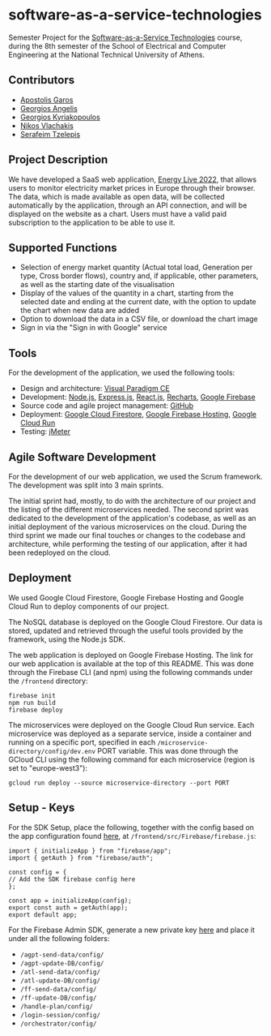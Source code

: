 # software-as-a-service-technologies

Semester Project for the [Software-as-a-Service Technologies](https://www.ece.ntua.gr/en/undergraduate/courses/3399) course, during the 8th semester of the School of Electrical and Computer Engineering at the National Technical University of Athens.

## Contributors
- [Apostolis Garos](https://github.com/ApostolisGaros)
- [Georgios Angelis](https://github.com/GeorgeAngelis)
- [Georgios Kyriakopoulos](https://github.com/geokyr)
- [Nikos Vlachakis](https://github.com/NikosVlachakis)
- [Serafeim Tzelepis](https://github.com/sertze)

## Project Description
We have developed a SaaS web application, [Energy Live 2022](https://saas2022-19.web.app), that allows users to monitor electricity market prices in Europe through their browser. The data, which is made available as open data, will be collected automatically by the application, through an API connection, and will be displayed on the website as a chart. Users must have a valid paid subscription to the application to be able to use it. 

## Supported Functions
- Selection of energy market quantity (Actual total load, Generation per type, Cross border flows), country and, if applicable, other parameters, as well as the starting date of the visualisation
- Display of the values of the quantity in a chart, starting from the selected date and ending at the current date, with the option to update the chart when new data are added
- Option to download the data in a CSV file, or download the chart image
- Sign in via the "Sign in with Google" service

## Tools
For the development of the application, we used the following tools:

- Design and architecture: [Visual Paradigm CE](https://www.visual-paradigm.com/download/community.jsp)
- Development: [Node.js](https://nodejs.org/en), [Express.js](https://expressjs.com/), [React.js](https://react.dev/), [Recharts](https://recharts.org/en-US/), [Google Firebase](https://firebase.google.com/)
- Source code and agile project management: [GitHub](https://github.com/)
- Deployment: [Google Cloud Firestore](https://firebase.google.com/docs/firestore), [Google Firebase Hosting](https://firebase.google.com/docs/hosting), [Google Cloud Run](https://cloud.google.com/run)
- Testing: [jMeter](https://jmeter.apache.org/)

## Agile Software Development
For the development of our web application, we used the Scrum framework. The development was split into 3 main sprints.

The initial sprint had, mostly, to do with the architecture of our project and the listing of the different microservices needed. The second sprint was dedicated to the development of the application's codebase, as well as an initial deployment of the various microservices on the cloud. During the third sprint we made our final touches or changes to the codebase and architecture, while performing the testing of our application, after it had been redeployed on the cloud.

## Deployment
We used Google Cloud Firestore, Google Firebase Hosting and Google Cloud Run to deploy components of our project.

The NoSQL database is deployed on the Google Cloud Firestore. Our data is stored, updated and retrieved through the useful tools provided by the framework, using the Node.js SDK.

The web application is deployed on Google Firebase Hosting. The link for our web application is available at the top of this README. This was done through the Firebase CLI (and npm) using the following commands under the `/frontend` directory:

```
firebase init
npm run build
firebase deploy
```

The microservices were deployed on the Google Cloud Run service. Each microservice was deployed as a separate service, inside a container and running on a specific port, specified in each `/microservice-directory/config/dev.env` PORT variable. This was done through the GCloud CLI using the following command for each microservice (region is set to "europe-west3"):

```
gcloud run deploy --source microservice-directory --port PORT
```

## Setup - Keys
For the SDK Setup, place the following, together with the config based on the app configuration found [here](https://console.firebase.google.com/u/0/project/saas2022-19/settings/general/web:NmNjNTk5MDEtNThkNi00ZjBjLTg1MzEtM2FmNjdmNThhODhj), at `/frontend/src/Firebase/firebase.js`:

```
import { initializeApp } from "firebase/app";
import { getAuth } from "firebase/auth";

const config = {
// Add the SDK firebase config here
};

const app = initializeApp(config);
export const auth = getAuth(app);
export default app;
```

For the Firebase Admin SDK, generate a new private key [here](https://console.firebase.google.com/u/0/project/saas2022-19/settings/serviceaccounts/adminsdk) and place it under all the following folders:
- `/agpt-send-data/config/`
- `/agpt-update-DB/config/`
- `/atl-send-data/config/`
- `/atl-update-DB/config/`
- `/ff-send-data/config/`
- `/ff-update-DB/config/`
- `/handle-plan/config/`
- `/login-session/config/`
- `/orchestrator/config/`

